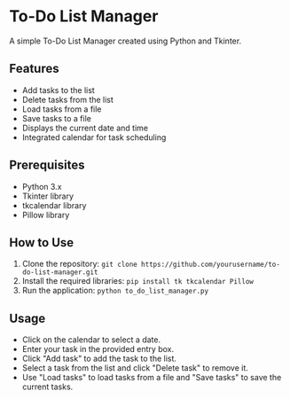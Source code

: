 # To-Do List Manager

A simple To-Do List Manager created using Python and Tkinter.

## Features

- Add tasks to the list
- Delete tasks from the list
- Load tasks from a file
- Save tasks to a file
- Displays the current date and time
- Integrated calendar for task scheduling

## Prerequisites

- Python 3.x
- Tkinter library
- tkcalendar library
- Pillow library

## How to Use

1. Clone the repository: `git clone https://github.com/yourusername/to-do-list-manager.git`
2. Install the required libraries: `pip install tk tkcalendar Pillow`
3. Run the application: `python to_do_list_manager.py`

## Usage

- Click on the calendar to select a date.
- Enter your task in the provided entry box.
- Click "Add task" to add the task to the list.
- Select a task from the list and click "Delete task" to remove it.
- Use "Load tasks" to load tasks from a file and "Save tasks" to save the current tasks.
